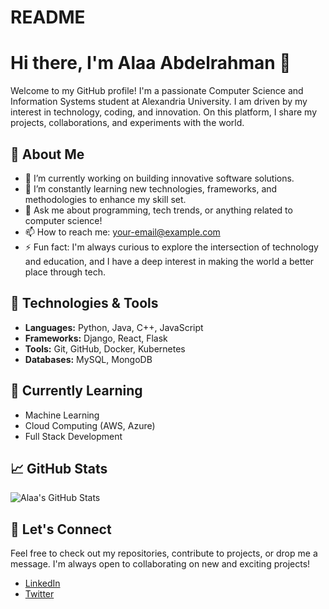 # README
# Hi there, I'm Alaa Abdelrahman 👋

Welcome to my GitHub profile! I'm a passionate Computer Science and Information Systems student at Alexandria University. I am driven by my interest in technology, coding, and innovation. On this platform, I share my projects, collaborations, and experiments with the world.

## 🚀 About Me

- 🔭 I’m currently working on building innovative software solutions.
- 🌱 I’m constantly learning new technologies, frameworks, and methodologies to enhance my skill set.
- 💬 Ask me about programming, tech trends, or anything related to computer science!
- 📫 How to reach me: [your-email@example.com](mailto:your-email@example.com)
- ⚡ Fun fact: I'm always curious to explore the intersection of technology and education, and I have a deep interest in making the world a better place through tech.

## 🔧 Technologies & Tools

- **Languages:** Python, Java, C++, JavaScript
- **Frameworks:** Django, React, Flask
- **Tools:** Git, GitHub, Docker, Kubernetes
- **Databases:** MySQL, MongoDB

## 🌱 Currently Learning

- Machine Learning
- Cloud Computing (AWS, Azure)
- Full Stack Development

## 📈 GitHub Stats

![Alaa's GitHub Stats](https://github-readme-stats.vercel.app/api?username=your-username&show_icons=true&count_private=true&hide_title=true)

## 📣 Let's Connect

Feel free to check out my repositories, contribute to projects, or drop me a message. I'm always open to collaborating on new and exciting projects!

- [LinkedIn](https://www.linkedin.com/in/your-linkedin)
- [Twitter](https://twitter.com/your-twitter)
